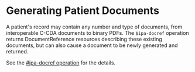 # Generating Patient Documents

A patient's record may contain any number and type of documents, from interoperable C-CDA documents to binary PDFs. The `$ipa-docref` operation returns DocumentReference resources describing these existing documents, but can also cause a document to be newly generated and returned. 

See the [#ipa-docref operation](OperationDefinition-ipa-docref.html) for the details.
